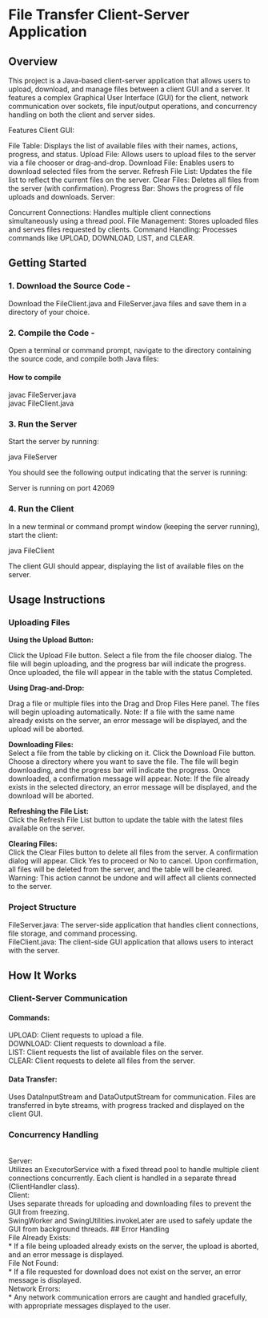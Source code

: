 # File Transfer Client-Server Application
## Overview
This project is a Java-based client-server application that allows users to upload, download, and manage files between a client GUI and a server. It features a complex Graphical User Interface (GUI) for the client, network communication over sockets, file input/output operations, and concurrency handling on both the client and server sides.

Features
Client GUI:

File Table: Displays the list of available files with their names, actions, progress, and status.
Upload File: Allows users to upload files to the server via a file chooser or drag-and-drop.
Download File: Enables users to download selected files from the server.
Refresh File List: Updates the file list to reflect the current files on the server.
Clear Files: Deletes all files from the server (with confirmation).
Progress Bar: Shows the progress of file uploads and downloads.
Server:

Concurrent Connections: Handles multiple client connections simultaneously using a thread pool.
File Management: Stores uploaded files and serves files requested by clients.
Command Handling: Processes commands like UPLOAD, DOWNLOAD, LIST, and CLEAR.

## Getting Started
### 1. Download the Source Code - 
Download the FileClient.java and FileServer.java files and save them in a directory of your choice.

### 2. Compile the Code - 
Open a terminal or command prompt, navigate to the directory containing the source code, and compile both Java files:

#### How to compile
javac FileServer.java <br />
javac FileClient.java

### 3. Run the Server
Start the server by running:

java FileServer

You should see the following output indicating that the server is running: 

Server is running on port 42069

### 4. Run the Client
In a new terminal or command prompt window (keeping the server running), start the client:

java FileClient

The client GUI should appear, displaying the list of available files on the server.

## Usage Instructions
### Uploading Files
**Using the Upload Button:**

Click the Upload File button.
Select a file from the file chooser dialog.
The file will begin uploading, and the progress bar will indicate the progress.
Once uploaded, the file will appear in the table with the status Completed.

**Using Drag-and-Drop:**

Drag a file or multiple files into the Drag and Drop Files Here panel.
The files will begin uploading automatically.
Note: If a file with the same name already exists on the server, an error message will be displayed, and the upload will be aborted.

**Downloading Files:** <br />
Select a file from the table by clicking on it.
Click the Download File button.
Choose a directory where you want to save the file.
The file will begin downloading, and the progress bar will indicate the progress.
Once downloaded, a confirmation message will appear.
Note: If the file already exists in the selected directory, an error message will be displayed, and the download will be aborted.

**Refreshing the File List: <br />**
Click the Refresh File List button to update the table with the latest files available on the server.

**Clearing Files: <br />**
Click the Clear Files button to delete all files from the server.
A confirmation dialog will appear. Click Yes to proceed or No to cancel.
Upon confirmation, all files will be deleted from the server, and the table will be cleared.
Warning: This action cannot be undone and will affect all clients connected to the server.

### Project Structure
FileServer.java: The server-side application that handles client connections, file storage, and command processing. <br />
FileClient.java: The client-side GUI application that allows users to interact with the server.
## How It Works
### Client-Server Communication
#### Commands:

UPLOAD: Client requests to upload a file. <br />
DOWNLOAD: Client requests to download a file. <br />
LIST: Client requests the list of available files on the server. <br />
CLEAR: Client requests to delete all files from the server. <br />
#### Data Transfer:

Uses DataInputStream and DataOutputStream for communication.
Files are transferred in byte streams, with progress tracked and displayed on the client GUI.<br />
### Concurrency Handling 
<br />
Server:
<br />
Utilizes an ExecutorService with a fixed thread pool to handle multiple client connections concurrently.
Each client is handled in a separate thread (ClientHandler class).
<br />
Client:
<br />
Uses separate threads for uploading and downloading files to prevent the GUI from freezing.
<br />
SwingWorker and SwingUtilities.invokeLater are used to safely update the GUI from background threads.
## Error Handling
<br />
File Already Exists:
<br />
* If a file being uploaded already exists on the server, the upload is aborted, and an error message is displayed.
<br />
File Not Found:
<br />
* If a file requested for download does not exist on the server, an error message is displayed.
  <br />
Network Errors:
<br />
* Any network communication errors are caught and handled gracefully, with appropriate messages displayed to the user.
